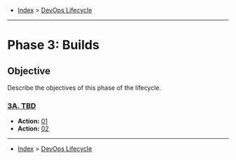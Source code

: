 - [Index](../index.md) > [DevOps Lifecycle](devops.md)

---

<a id="phase-03"></a>

# Phase 3: Builds

## Objective

Describe the objectives of this phase of the lifecycle.

<a id="actions"></a>

<a id="3a"></a>

### [3A. TBD](phase_03_A#top)

- **Action:** [01](phase_03_A#3a-01)
- **Action:** [02](phase_03_A#3a-02)

---

- [Index](../index.md) > [DevOps Lifecycle](devops.md)
